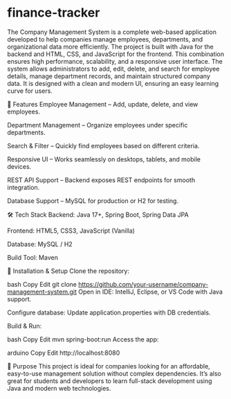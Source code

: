 # finance-tracker
The Company Management System is a complete web-based application developed to help companies manage employees, departments, and organizational data more efficiently. The project is built with Java for the backend and HTML, CSS, and JavaScript for the frontend. This combination ensures high performance, scalability, and a responsive user interface.
The system allows administrators to add, edit, delete, and search for employee details, manage department records, and maintain structured company data. It is designed with a clean and modern UI, ensuring an easy learning curve for users.

🚀 Features
Employee Management – Add, update, delete, and view employees.

Department Management – Organize employees under specific departments.

Search & Filter – Quickly find employees based on different criteria.

Responsive UI – Works seamlessly on desktops, tablets, and mobile devices.

REST API Support – Backend exposes REST endpoints for smooth integration.

Database Support – MySQL for production or H2 for testing.

🛠 Tech Stack
Backend: Java 17+, Spring Boot, Spring Data JPA

Frontend: HTML5, CSS3, JavaScript (Vanilla)

Database: MySQL / H2

Build Tool: Maven

📂 Installation & Setup
Clone the repository:

bash
Copy
Edit
git clone https://github.com/your-username/company-management-system.git
Open in IDE: IntelliJ, Eclipse, or VS Code with Java support.

Configure database: Update application.properties with DB credentials.

Build & Run:

bash
Copy
Edit
mvn spring-boot:run
Access the app:

arduino
Copy
Edit
http://localhost:8080

🎯 Purpose
This project is ideal for companies looking for an affordable, easy-to-use management solution without complex dependencies. It’s also great for students and developers to learn full-stack development using Java and modern web technologies.
